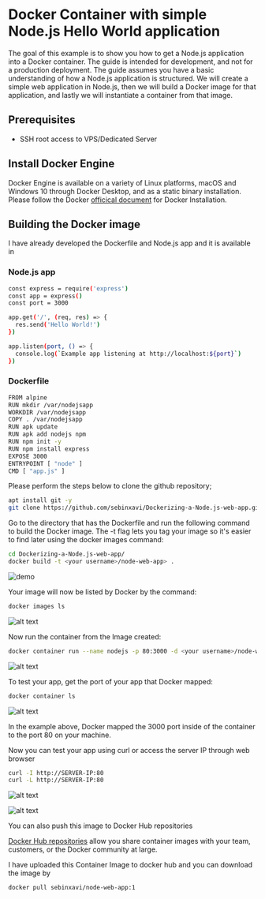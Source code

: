 # Docker Container with simple Node.js Hello World application 

The goal of this example is to show you how to get a Node.js application into a Docker container. The guide is intended for development, and not for a production deployment. The guide assumes you have a basic understanding of how a Node.js application is structured.
We will create a simple web application in Node.js, then we will build a Docker image for that application, and lastly we will instantiate a container from that image.

## Prerequisites
- SSH root access to VPS/Dedicated Server

## Install Docker Engine

Docker Engine is available on a variety of Linux platforms, macOS and Windows 10 through Docker Desktop, and as a static binary installation. Please follow the Docker [officical document](https://docs.docker.com/engine/install/)  for Docker Installation.

## Building the Docker image

I have already developed the Dockerfile and Node.js app and it is available in 

### Node.js app

~~~sh
const express = require('express')
const app = express()
const port = 3000

app.get('/', (req, res) => {
  res.send('Hello World!')
})

app.listen(port, () => {
  console.log(`Example app listening at http://localhost:${port}`)
})
~~~

### Dockerfile

~~~sh
FROM alpine
RUN mkdir /var/nodejsapp
WORKDIR /var/nodejsapp
COPY . /var/nodejsapp
RUN apk update
RUN apk add nodejs npm
RUN npm init -y
RUN npm install express
EXPOSE 3000
ENTRYPOINT [ "node" ]
CMD [ "app.js" ]
~~~

Please perform the steps below to clone the github repository;

~~~sh
apt install git -y
git clone https://github.com/sebinxavi/Dockerizing-a-Node.js-web-app.git
~~~ 

Go to the directory that has the Dockerfile and run the following command to build the Docker image. The -t flag lets you tag your image so it's easier to find later using the docker images command:
~~~sh
cd Dockerizing-a-Node.js-web-app/
docker build -t <your username>/node-web-app> . 
~~~

![demo](http://prnt.sc/155uf3h)


Your image will now be listed by Docker by the command:
~~~sh
docker images ls
~~~

![alt text](http://prnt.sc/155ukm4)

Now run the container from the Image created:
~~~sh
docker container run --name nodejs -p 80:3000 -d <your username>/node-web-app>
~~~

![alt text](http://prnt.sc/155uobr)

To test your app, get the port of your app that Docker mapped:
~~~sh
docker container ls
~~~

![alt text](http://prnt.sc/155uupq)

In the example above, Docker mapped the 3000 port inside of the container to the port 80 on your machine.

Now you can test your app using curl or access the server IP through web browser
~~~sh
curl -I http://SERVER-IP:80
curl -L http://SERVER-IP:80
~~~
![alt text](http://prnt.sc/155v3jm)

![alt text](http://prnt.sc/155vasx)

You can also push this image to Docker Hub repositories

[Docker Hub repositories](https://docs.docker.com/docker-hub/repos/) allow you share container images with your team, customers, or the Docker community at large.

I have uploaded this Container Image to docker hub and you can download the image by

~~~sh
docker pull sebinxavi/node-web-app:1
~~~
